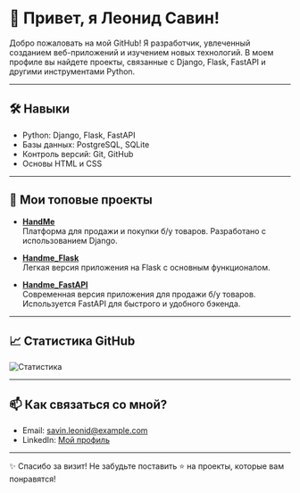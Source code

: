 # 👋 Привет, я Леонид Савин!

Добро пожаловать на мой GitHub! Я разработчик, увлеченный созданием веб-приложений и изучением новых технологий. В моем профиле вы найдете проекты, связанные с Django, Flask, FastAPI и другими инструментами Python.

---

## 🛠️ Навыки

- Python: Django, Flask, FastAPI
- Базы данных: PostgreSQL, SQLite
- Контроль версий: Git, GitHub
- Основы HTML и CSS

---

## 🌟 Мои топовые проекты

- [**HandMe**](https://github.com/savinleonid/HandMe)  
  Платформа для продажи и покупки б/у товаров. Разработано с использованием Django.

- [**Handme_Flask**](https://github.com/savinleonid/Handme_Flask)  
  Легкая версия приложения на Flask с основным функционалом.

- [**Handme_FastAPI**](https://github.com/savinleonid/Handme_FastAPI)  
  Современная версия приложения для продажи б/у товаров. Используется FastAPI для быстрого и удобного бэкенда.

---

## 📈 Статистика GitHub

![Статистика](https://github-readme-stats.vercel.app/api?username=savinleonid&show_icons=true&theme=radical)

---

## 📫 Как связаться со мной?

- Email: [savin.leonid@example.com](mailto:savin.leonid@example.com)
- LinkedIn: [Мой профиль](https://linkedin.com/in/savinleonid)

---

✨ Спасибо за визит! Не забудьте поставить ⭐ на проекты, которые вам понравятся!
